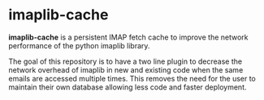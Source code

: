 # imaplib-cache


**imaplib-cache** is a persistent IMAP fetch cache to improve the network performance of the python imaplib library.

The goal of this repository is to have a two line plugin to decrease the network overhead of imaplib in new and existing code when the same emails are accessed multiple times. This removes the need for the user to maintain their own database allowing less code and faster deployment.
